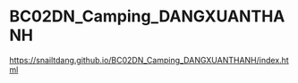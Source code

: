 # BC02DN_Camping_DANGXUANTHANH

https://snailtdang.github.io/BC02DN_Camping_DANGXUANTHANH/index.html
